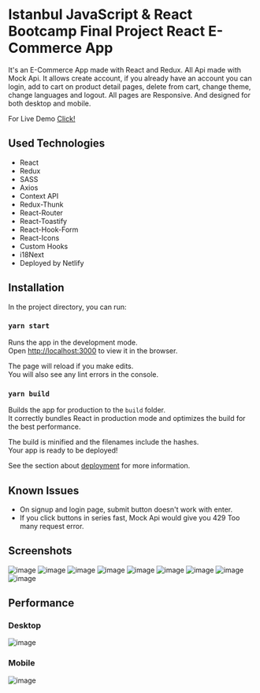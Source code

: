 # Istanbul JavaScript & React Bootcamp Final Project React E-Commerce App
It's an E-Commerce App made with React and Redux. All Api made with Mock Api. It allows create account, if you already have an account you can login, add to cart on product detail pages, delete from cart, change theme, change languages and logout. All pages are Responsive. And designed for both desktop and mobile.



For Live Demo [Click!](https://kodluyoruz-react-bootcamp-final-project.netlify.app/)


<h2>Used Technologies</h2>
  <ul>
    <li>React</li>
    <li>Redux</li>
    <li>SASS</li>
    <li>Axios</li>
    <li>Context API</li>
    <li>Redux-Thunk</li>
    <li>React-Router</li>
    <li>React-Toastify</li>
    <li>React-Hook-Form</li>
    <li>React-Icons</li>
    <li>Custom Hooks</li>
    <li>i18Next</li>
    <li>Deployed by Netlify</li>
  </ul>
<h2>Installation</h2>
In the project directory, you can run:

### `yarn start`

Runs the app in the development mode.\
Open [http://localhost:3000](http://localhost:3000) to view it in the browser.

The page will reload if you make edits.\
You will also see any lint errors in the console.

### `yarn build`

Builds the app for production to the `build` folder.\
It correctly bundles React in production mode and optimizes the build for the best performance.

The build is minified and the filenames include the hashes.\
Your app is ready to be deployed!

See the section about [deployment](https://facebook.github.io/create-react-app/docs/deployment) for more information.

<h2>Known Issues</h2>
<ul>
<li>On signup and login page, submit button doesn't work with enter.</li>
<li>If you click buttons in series fast, Mock Api would give you 429 Too many request error.</li>
</ul>

<h2>Screenshots</h2>

![image](https://user-images.githubusercontent.com/83983761/139577700-105b7332-c770-4f27-8765-6f2de8d3aa28.png)
![image](https://user-images.githubusercontent.com/83983761/139577734-c6759b65-3e10-4164-a5c5-46cdbcefe5f4.png)
![image](https://user-images.githubusercontent.com/83983761/139577762-45d20a76-043b-4318-823d-4f14fcd03bda.png)
![image](https://user-images.githubusercontent.com/83983761/139577788-7bed4be0-4c48-4e7b-8a21-317626e788c9.png)
![image](https://user-images.githubusercontent.com/83983761/139577812-3a3a1dfe-e567-43d7-a1c8-a23cb183ca7d.png)
![image](https://user-images.githubusercontent.com/83983761/139577827-f497f5ff-31f9-4e12-b52d-7471dc572efe.png)
![image](https://user-images.githubusercontent.com/83983761/139577865-470739f5-ed54-49e3-ac2e-6d3e8c358dd8.png)
![image](https://user-images.githubusercontent.com/83983761/139577888-0f9cc78d-aa6e-4812-b704-03c3d75dd621.png)
![image](https://user-images.githubusercontent.com/83983761/139577915-70cb8116-fd24-44d6-bbd0-d6880c76a4a3.png)

<h2>Performance</h2>

<h3>Desktop</h3>

![image](https://user-images.githubusercontent.com/83983761/139578093-ac8c510b-adf0-4829-a3f6-6ff558cb7707.png)
<h3>Mobile</h3>

![image](https://user-images.githubusercontent.com/83983761/139578114-a01a40d9-c7f0-4968-9bae-1dc47f12fde0.png)




